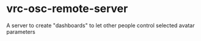# vrc-osc-remote-server

A server to create "dashboards" to let other people control selected avatar parameters